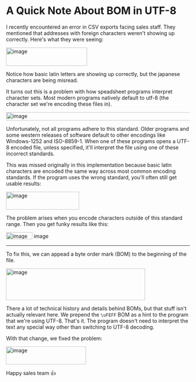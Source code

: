# A Quick Note About BOM in UTF-8
I recently encountered an error in CSV exports facing sales staff. They mentioned that addresses with foreign characters weren't showing up correctly. Here's what they were seeing:

<img width="222" height="50" alt="image" src="https://github.com/user-attachments/assets/852aa5e3-87d9-4e5b-bc82-a934ea6ce58d" />

Notice how basic latin letters are showing up correctly, but the japanese characters are being misread.

It turns out this is a problem with how speadsheet programs interpret character sets. Most modern programs natively default to utf-8 (the character set we're encoding these files in).

<img width="629" height="23" alt="image" src="https://github.com/user-attachments/assets/40965f51-8aef-4c15-98e4-5d274730b005" />

Unfortunately, not all programs adhere to this standard. Older programs and some western releases of software default to other encodings like Windows-1252 and ISO-8859-1. When one of these programs opens a UTF-8 encoded file, unless specified, it'll interpret the file using one of these incorrect standards. 

This was missed originally in this implementation because basic latin characters are encoded the same way across most common encoding standards. If the program uses the wrong standard, you'll often still get usable results:

<img width="200" height="49" alt="image" src="https://github.com/user-attachments/assets/fbd5de7b-bd86-4085-88ce-722cf62fc3a8" />

The problem arises when you encode characters outside of this standard range. Then you get funky results like this:

<img width="72" height="19" alt="image" src="https://github.com/user-attachments/assets/6d766160-f5af-43cf-be61-a20e3d964382" />

<img width="169" height="17" alt="image" src="https://github.com/user-attachments/assets/4010dfb5-4fc3-413e-bb6f-9a2e5b5232bb" />

<hr></hr>

To fix this, we can appead a byte order mark (BOM) to the beginning of the file.

<img width="381" height="87" alt="image" src="https://github.com/user-attachments/assets/618e62bb-bb0a-418f-84a5-9000f9e767ad" />

There a lot of technical history and details behind BOMs, but that stuff isn't actually relevant here. We prepend the `\uFEFF` BOM as a hint to the program that we're using UTF-8. That's it. The program doesn't need to interpret the text any special way other than switching to UTF-8 decoding.

With that change, we fixed the problem:

<img width="219" height="49" alt="image" src="https://github.com/user-attachments/assets/7dc42979-3c89-497c-8e74-329c53d85e1e" />

Happy sales team 👍
